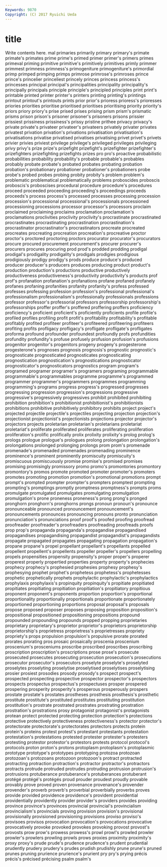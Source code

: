 ```yaml
---
Keywords: 9870 
Copyright: (C) 2017 Ryuichi Ueda
---
```


# title

Write contents here.
mal primaries
primarily primary primary's primate primate's primates prime prime's primed primer
primer's primers primes primeval priming primitive primitive's primitively primitives primly
primmer primmest primness primness's primogeniture primogeniture's primordial primp primped primping
primps primrose primrose's primroses prince prince's princelier princeliest princely princes
princess princess's princesses principal principal's principalities principality principality's principally principals
principle principle's principled principles print print's printable printed printer printer's
printers printing printing's printings printout printout's printouts prints prior prior's
prioress prioress's prioresses priories priorities prioritise prioritised prioritises prioritising priority
priority's priors priory priory's prise prised prises prising prism prism's
prismatic prisms prison prison's prisoner prisoner's prisoners prisons prissier prissiest
prissiness prissiness's prissy pristine prithee privacy privacy's private private's privateer
privateer's privateers privately privater privates privatest privation privation's privations privatisation
privatisation's privatisations privatise privatised privatises privatising privet privet's privets privier
privies priviest privilege privilege's privileged privileges privileging privy privy's prize
prize's prizefight prizefight's prizefighter prizefighter's prizefighters prizefighting prizefights prizes pro
pro's proactive probabilistic probabilities probability probability's probable probable's probables probably
probate probate's probated probates probating probation probation's probationary probationer probationer's
probationers probe probe's probed probes probing probity probity's problem problem's
problematic problematical problematically problems proboscides proboscis proboscis's proboscises procedural procedure
procedure's procedures proceed proceeded proceeding proceeding's proceedings proceeds proceeds's process
process's processed processes processing procession procession's processional processional's processionals processioned
processioning processions processor processor's processors proclaim proclaimed proclaiming proclaims proclamation
proclamation's proclamations proclivities proclivity proclivity's procrastinate procrastinated procrastinates procrastinating procrastination
procrastination's procrastinator procrastinator's procrastinators procreate procreated procreates procreating procreation procreation's
procreative proctor proctor's proctored proctoring proctors procurator procurator's procurators procure
procured procurement procurement's procurer procurer's procurers procures procuring prod prod's
prodded prodding prodigal prodigal's prodigality prodigality's prodigals prodigies prodigious prodigiously
prodigy prodigy's prods produce produce's produced producer producer's producers produces
producing product product's production production's productions productive productively productiveness productiveness's
productivity productivity's products prof prof's profanation profanation's profanations profane profaned
profanely profanes profaning profanities profanity profanity's profess professed professes professing
profession profession's professional professional's professionalism professionalism's professionally professionals professions professor
professor's professorial professors professorship professorship's professorships proffer proffer's proffered proffering
proffers proficiency proficiency's proficient proficient's proficiently proficients profile profile's profiled
profiles profiling profit profit's profitability profitability's profitable profitably profited profiteer
profiteer's profiteered profiteering profiteers profiting profits profligacy profligacy's profligate profligate's
profligates proforma profound profounder profoundest profoundly profs profundities profundity profundity's
profuse profusely profusion profusion's profusions progenitor progenitor's progenitors progeny progeny's
progesterone progesterone's prognoses prognosis prognosis's prognostic prognostic's prognosticate prognosticated prognosticates
prognosticating prognostication prognostication's prognostications prognosticator prognosticator's prognosticators prognostics program program's
programed programer programer's programers programing programmable programmable's programmables programme programme's
programmed programmer programmer's programmers programmes programming programming's programs progress progress's
progressed progresses progressing progression progression's progressions progressive progressive's progressively progressives
prohibit prohibited prohibiting prohibition prohibition's prohibitionist prohibitionist's prohibitionists prohibitions prohibitive
prohibitively prohibitory prohibits project project's projected projectile projectile's projectiles projecting
projection projection's projectionist projectionist's projectionists projections projector projector's projectors projects
proletarian proletarian's proletarians proletariat proletariat's proliferate proliferated proliferates proliferating proliferation
proliferation's prolific prolifically prolix prolixity prolixity's prolog prolog's prologs prologue
prologue's prologues prolong prolongation prolongation's prolongations prolonged prolonging prolongs prom
prom's promenade promenade's promenaded promenades promenading prominence prominence's prominent prominently
promiscuity promiscuity's promiscuous promiscuously promise promise's promised promises promising promisingly
promissory promo promo's promontories promontory promontory's promos promote promoted promoter
promoter's promoters promotes promoting promotion promotion's promotional promotions prompt prompt's
prompted prompter prompter's prompters promptest prompting prompting's promptings promptly promptness
promptness's prompts proms promulgate promulgated promulgates promulgating promulgation promulgation's prone
proneness proneness's prong prong's pronged pronghorn pronghorn's pronghorns prongs pronoun
pronoun's pronounce pronounceable pronounced pronouncement pronouncement's pronouncements pronounces pronouncing pronouns
pronto pronunciation pronunciation's pronunciations proof proof's proofed proofing proofread proofreader
proofreader's proofreaders proofreading proofreads proofs prop prop's propaganda propaganda's propagandise
propagandised propagandises propagandising propagandist propagandist's propagandists propagate propagated propagates propagating
propagation propagation's propane propane's propel propellant propellant's propellants propelled propellent
propellent's propellents propeller propeller's propellers propelling propels propensities propensity propensity's
proper proper's properer properest properly propertied properties property property's prophecies
prophecy prophecy's prophesied prophesies prophesy prophesy's prophesying prophet prophet's prophetess
prophetess's prophetesses prophetic prophetically prophets prophylactic prophylactic's prophylactics prophylaxis prophylaxis's
propinquity propinquity's propitiate propitiated propitiates propitiating propitiation propitiation's propitiatory propitious
proponent proponent's proponents proportion proportion's proportional proportionality proportionally proportionals proportionate
proportionately proportioned proportioning proportions proposal proposal's proposals propose proposed proposer
proposes proposing proposition proposition's propositional propositioned propositioning propositions propound propounded
propounding propounds propped propping proprietaries proprietary proprietary's proprietor proprietor's proprietors
proprietorship proprietorship's proprietress proprietress's proprietresses propriety propriety's props propulsion propulsion's
propulsive prorate prorated prorates prorating pros prosaic prosaically proscenia proscenium
proscenium's prosceniums proscribe proscribed proscribes proscribing proscription proscription's proscriptions prose
prose's prosecute prosecuted prosecutes prosecuting prosecution prosecution's prosecutions prosecutor prosecutor's
prosecutors proselyte proselyte's proselyted proselytes proselyting proselytise proselytised proselytises proselytising
prosier prosiest prosodies prosody prosody's prospect prospect's prospected prospecting prospective
prospector prospector's prospectors prospects prospectus prospectus's prospectuses prosper prospered prospering
prosperity prosperity's prosperous prosperously prospers prostate prostate's prostates prostheses prosthesis
prosthesis's prosthetic prostitute prostitute's prostituted prostitutes prostituting prostitution prostitution's prostrate
prostrated prostrates prostrating prostration prostration's prostrations prosy protagonist protagonist's protagonists
protean protect protected protecting protection protection's protections protective protectively protectiveness
protectiveness's protector protector's protectorate protectorate's protectorates protectors protects protein protein's
proteins protest protest's protestant protestants protestation protestation's protestations protested protester
protester's protesters protesting protestor protestor's protestors protests protocol protocol's protocols
proton proton's protons protoplasm protoplasm's protoplasmic prototype prototype's prototypes prototyping
protozoa protozoan protozoan's protozoans protozoon protozoon's protract protracted protracting protraction
protraction's protractor protractor's protractors protracts protrude protruded protrudes protruding protrusion
protrusion's protrusions protuberance protuberance's protuberances protuberant protégé protégé's protégés proud
prouder proudest proudly provable provably prove proved proven provenance provenance's
provender provender's proverb proverb's proverbial proverbially proverbs proves provide provided
providence providence's provident providential providentially providently provider provider's providers provides
providing province province's provinces provincial provincial's provincialism provincialism's provincials proving
provision provision's provisional provisionally provisioned provisioning provisions proviso proviso's provisoes
provisos provocation provocation's provocations provocative provocatively provoke provoked provokes provoking
provost provost's provosts prow prow's prowess prowess's prowl prowl's prowled
prowler prowler's prowlers prowling prowls prows proxies proximity proximity's proxy
proxy's prude prude's prudence prudence's prudent prudential prudently prudery prudery's
prudes prudish prudishly prune prune's pruned prunes pruning prurience prurience's
prurient pry pry's prying précis précis's précised précising psalm psalm's
